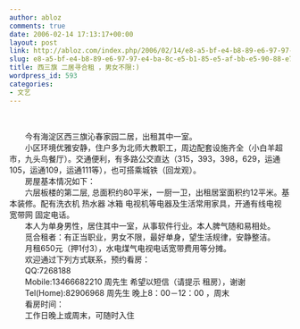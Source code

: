 ```yaml
---
author: abloz
comments: true
date: 2006-02-14 17:13:17+00:00
layout: post
link: http://abloz.com/index.php/2006/02/14/e8-a5-bf-e4-b8-89-e6-97-97-e4-ba-8c-e5-b1-85-e5-af-bb-e5-90-88-e7-a7-9f-ef-bc-8c-e7-94-b7-e5-a5-b3-e4-b8-8d-e9-99-90/
slug: e8-a5-bf-e4-b8-89-e6-97-97-e4-ba-8c-e5-b1-85-e5-af-bb-e5-90-88-e7-a7-9f-ef-bc-8c-e7-94-b7-e5-a5-b3-e4-b8-8d-e9-99-90
title: 西三旗 二居寻合租 ，男女不限:)
wordpress_id: 593
categories:
- 文艺
---
```


 


　　今有海淀区西三旗沁春家园二居，出租其中一室。  
　　小区环境优雅安静，住户多为北师大教职工，周边配套设施齐全（小白羊超市，九头鸟餐厅）。交通便利，有多路公交直达（315，393，398，629，运通105，运通109，运通111等），也可搭乘城铁（回龙观）。  
　　房屋基本情况如下：  
　　六层板楼的第二层, 总面积约80平米，一厨一卫，出租居室面积约12平米。基本装修。配有洗衣机 热水器 冰箱 电视机等电器及生活常用家具，开通有线电视 宽带网 固定电话。  
　　本人为单身男性，居住其中一室，从事软件行业。本人脾气随和易相处。  
　　觅合租者：有正当职业，男女不限，最好单身，望生活规律，安静整洁。  
　　月租650元（押1付3），水电煤气电视电话宽带费用等分摊。  
　　欢迎通过下列方式联系，预约看房：  
　　QQ:7268188  
　　Mobile:13466682210 周先生 希望以短信（请提示 租房），谢谢  
　　Tel(Home):82906968 周先生 晚上8：00－12：00 ，周末  
　　看房时间：  
　　工作日晚上或周末，可随时入住  


   

